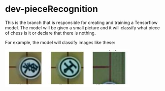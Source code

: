 # dev-pieceRecognition
This is the branch that is responsible for creating and training a Tensorflow model. The model will be given a small picture and it will classify what piece of chess is it or declare that there is nothing.

For example, the model will classify images like these:

![Example for images that the model will deal with](img/example.png)
